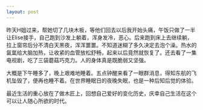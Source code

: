 ```yaml
---
layout: post
---
```


昨天H姐过来，帮她切了几块木板，等他们回去以后我开始头痛，午饭只做了一半让Elise接手，自己跑到沙发上躺着，浑身发冷，恶心。后来跑到床上去继续躺，拉上窗帘后分不清白天黑夜，浑浑噩噩。不知道迷糊了多久决定去泡个澡。热水的氤氲给大脑加热，让收紧的血管放松舒畅，起来以后竟然就恢复了。还去看了一集电视剧，吃了三袋蘑菇巧克力。人的身体真是既脆弱又坚强。

大概是下午睡多了，晚上艰难地睡着。五点钟醒来看了一眼群消息，得知东航的飞机坠毁了，便再也睡不着。在世界睡眠日的夜晚失眠，也是一种后知后觉的体验。

最近生活的重心放在了做木匠上，回想自己爱好的变化历史，庆幸自己生活在这个可以让人随心所欲的时代。